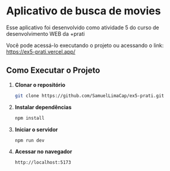 # Aplicativo de busca de movies

Esse aplicativo foi desenvolvido como atividade 5 do curso de desenvolvimento WEB da +prati

Você pode acessá-lo executando o projeto ou acessando o link: https://ex5-prati.vercel.app/

## Como Executar o Projeto

1. **Clonar o repositório**

   ```bash
   git clone https://github.com/SamuelLimaCap/ex5-prati.git
   ```

2. **Instalar dependências**

   ```bash
   npm install
   ```

3. **Iniciar o servidor**

   ```bash
   npm run dev
   ```

4. **Acessar no navegador**

   ```
   http://localhost:5173

   ```
